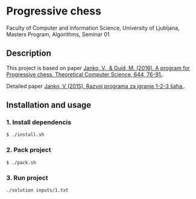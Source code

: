# Progressive chess
Faculty of Computer and Information Science, University of Ljubljana, Masters Program, Algorithms, Seminar 01

## Description
This project is based on paper [Janko, V., & Guid, M. (2016). A program for Progressive chess. Theoretical Computer Science, 644, 76-91.](https://www.sciencedirect.com/science/article/pii/S0304397516302730).

Detailed paper [Janko, V (2015). Razvoj programa za igranje 1-2-3 šaha.](http://eprints.fri.uni-lj.si/4124/1/Mag._delo_%2D_Janko.pdf).

## Installation and usage
### 1. Install dependencis
```
$ ./install.sh
```

### 2. Pack project
```
$ ./pack.sh
```

### 3. Run project
```
./solution inputs/1.txt
```